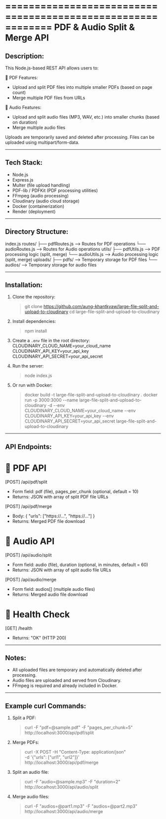 ============================================================
              PDF & Audio Split & Merge API
============================================================

Description:
------------
This Node.js-based REST API allows users to:

📘 PDF Features:
 - Upload and split PDF files into multiple smaller PDFs (based on page count)
 - Merge multiple PDF files from URLs

🎵 Audio Features:
 - Upload and split audio files (MP3, WAV, etc.) into smaller chunks (based on duration)
 - Merge multiple audio files

Uploads are temporarily saved and deleted after processing.
Files can be uploaded using multipart/form-data.

------------------------------------------------------------
Tech Stack:
-----------
 - Node.js
 - Express.js
 - Multer (file upload handling)
 - PDF-lib / PDFKit (PDF processing utilities)
 - FFmpeg (audio processing)
 - Cloudinary (audio cloud storage)
 - Docker (containerization)
 - Render (deployment)

------------------------------------------------------------
Directory Structure:
--------------------
index.js
routes/
 ├── pdfRoutes.js       --> Routes for PDF operations
 └── audioRoutes.js     --> Routes for Audio operations
utils/
 ├── pdfUtils.js        --> PDF processing logic (split, merge)
 └── audioUtils.js      --> Audio processing logic (split, merge)
uploads/
 ├── pdfs/              --> Temporary storage for PDF files
 └── audios/            --> Temporary storage for audio files

------------------------------------------------------------
Installation:
-------------
1. Clone the repository:
   > git clone https://github.com/aung-khantkyaw/large-file-split-and-upload-to-cloudinary
   > cd large-file-split-and-upload-to-cloudinary

2. Install dependencies:
   > npm install

3. Create a `.env` file in the root directory:
   CLOUDINARY_CLOUD_NAME=your_cloud_name
   CLOUDINARY_API_KEY=your_api_key
   CLOUDINARY_API_SECRET=your_api_secret

4. Run the server:
   > node index.js

5. Or run with Docker:
   > docker build -t large-file-split-and-upload-to-cloudinary .
   > docker run -p 3000:3000 --name large-file-split-and-upload-to-cloudinary -d --env CLOUDINARY_CLOUD_NAME=your_cloud_name --env CLOUDINARY_API_KEY=your_api_key --env CLOUDINARY_API_SECRET=your_api_secret large-file-split-and-upload-to-cloudinary

------------------------------------------------------------
API Endpoints:
--------------

📘 PDF API
==========

[POST] /api/pdf/split
 - Form field: pdf (file), pages_per_chunk (optional, default = 10)
 - Returns: JSON with array of split PDF file URLs

[POST] /api/pdf/merge
 - Body:
   {
     "urls": ["https://...", "https://..."]
   }
 - Returns: Merged PDF file download

🎵 Audio API
============

[POST] /api/audio/split
 - Form field: audio (file), duration (optional, in minutes, default = 60)
 - Returns: JSON with array of split audio file URLs

[POST] /api/audio/merge
 - Form field: audios[] (multiple audio files)
 - Returns: Merged audio file download

📍 Health Check
===============

[GET] /health
 - Returns: "OK" (HTTP 200)

------------------------------------------------------------
Notes:
------
 - All uploaded files are temporary and automatically deleted after processing.
 - Audio files are uploaded and served from Cloudinary.
 - FFmpeg is required and already included in Docker.

------------------------------------------------------------
Example curl Commands:
----------------------

1. Split a PDF:
   > curl -F "pdf=@sample.pdf" -F "pages_per_chunk=5" http://localhost:3000/api/pdf/split

2. Merge PDFs:
   > curl -X POST -H "Content-Type: application/json" \
     -d '{"urls": ["url1", "url2"]}' \
     http://localhost:3000/api/pdf/merge

3. Split an audio file:
   > curl -F "audio=@sample.mp3" -F "duration=2" http://localhost:3000/api/audio/split

4. Merge audio files:
   > curl -F "audios=@part1.mp3" -F "audios=@part2.mp3" http://localhost:3000/api/audio/merge
